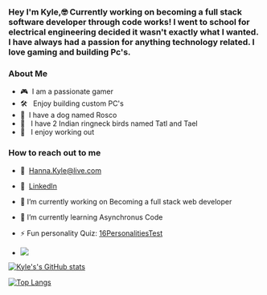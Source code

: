 ### Hey I'm Kyle,🤓 Currently working on becoming a full stack software developer through code works! I went to school for electrical engineering decided it wasn't exactly what I wanted. I have always had a passion for anything technology related. I love gaming and building Pc's. 

### About Me
 - 🎮 &nbsp;I am a passionate gamer
 - 🛠 &nbsp; Enjoy building custom PC's
 - 🐶 &nbsp;I have a dog named Rosco
 - 🐤 &nbsp; I have 2 Indian ringneck birds named Tatl and Tael
 - 💪 &nbsp; I enjoy working out

### How to reach out to me
- 📩 &nbsp;Hanna.Kyle@live.com 
- 💼 &nbsp;<a href="https://www.linkedin.com/in/kyle-hanna-71824910a/">LinkedIn</a>

- 🔭 I’m currently working on Becoming a full stack web developer
- 🌱 I’m currently learning Asynchronus Code
- ⚡ Fun personality Quiz: <a href="https://www.16personalities.com/profiles/6d6a93404424f"> 16PersonalitiesTest </a>
- ![](https://komarev.com/ghpvc/?username=KyleMHanna)


[![Kyle's's GitHub stats](https://github-readme-stats.vercel.app/api?username=KyleMHanna)](https://github.com/anuraghazra/github-readme-stats)

[![Top Langs](https://github-readme-stats.vercel.app/api/top-langs/?username=KyleMHanna&layout=compact)](https://github.com/anuraghazra/github-readme-stats)





